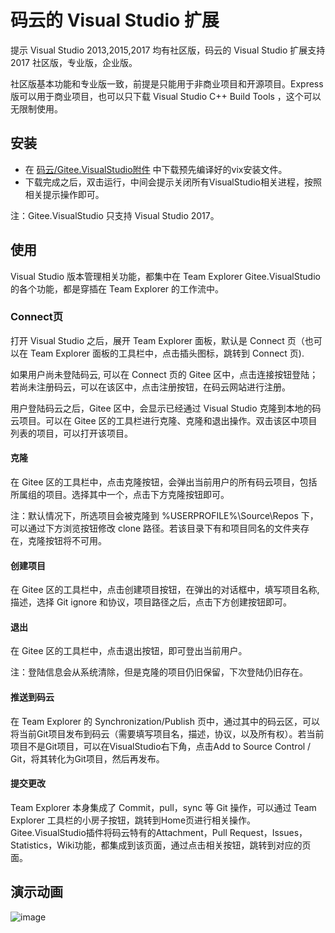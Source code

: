 # 码云的 Visual Studio 扩展

提示 Visual Studio 2013,2015,2017 均有社区版，码云的 Visual Studio 扩展支持 2017 社区版，专业版，企业版。

社区版基本功能和专业版一致，前提是只能用于非商业项目和开源项目。Express 版可以用于商业项目，也可以只下载 Visual Studio C++ Build Tools ，这个可以无限制使用。

## 安装

-   在 [码云/Gitee.VisualStudio附件](https://git.oschina.net/GitGroup/Gitee.VisualStudio/attach_files) 中下载预先编译好的vix安装文件。
-   下载完成之后，双击运行，中间会提示关闭所有VisualStudio相关进程，按照相关提示操作即可。

注：Gitee.VisualStudio 只支持 Visual Studio 2017。

## 使用

Visual Studio 版本管理相关功能，都集中在 Team Explorer Gitee.VisualStudio 的各个功能，都是穿插在 Team Explorer 的工作流中。

### Connect页

打开 Visual Studio 之后，展开 Team Explorer 面板，默认是 Connect 页（也可以在 Team Explorer 面板的工具栏中，点击插头图标，跳转到 Connect 页).  

如果用户尚未登陆码云, 可以在 Connect 页的 Gitee 区中，点击连接按钮登陆；若尚未注册码云，可以在该区中，点击注册按钮，在码云网站进行注册。  

用户登陆码云之后，Gitee 区中，会显示已经通过 Visual Studio 克隆到本地的码云项目。可以在 Gitee 区的工具栏进行克隆、克隆和退出操作。双击该区中项目列表的项目，可以打开该项目。

#### 克隆

在 Gitee 区的工具栏中，点击克隆按钮，会弹出当前用户的所有码云项目，包括所属组的项目。选择其中一个，点击下方克隆按钮即可。

注：默认情况下，所选项目会被克隆到 %USERPROFILE%\Source\Repos 下，可以通过下方浏览按钮修改 clone 路径。若该目录下有和项目同名的文件夹存在，克隆按钮将不可用。

#### 创建项目

在 Gitee 区的工具栏中，点击创建项目按钮，在弹出的对话框中，填写项目名称, 描述，选择 Git ignore 和协议，项目路径之后，点击下方创建按钮即可。

#### 退出

在 Gitee 区的工具栏中，点击退出按钮，即可登出当前用户。

注：登陆信息会从系统清除，但是克隆的项目仍旧保留，下次登陆仍旧存在。

#### 推送到码云
在 Team Explorer 的 Synchronization/Publish 页中，通过其中的码云区，可以将当前Git项目发布到码云（需要填写项目名，描述，协议，以及所有权）。若当前项目不是Git项目，可以在VisualStudio右下角，点击Add to Source Control / Git，将其转化为Git项目，然后再发布。

#### 提交更改

Team Explorer 本身集成了 Commit，pull，sync 等 Git 操作，可以通过 Team Explorer 工具栏的小房子按钮，跳转到Home页进行相关操作。 Gitee.VisualStudio插件将码云特有的Attachment，Pull Request，Issues，Statistics，Wiki功能，都集成到该页面，通过点击相关按钮，跳转到对应的页面。

## 演示动画

![image](./docs/images/option.gif)
